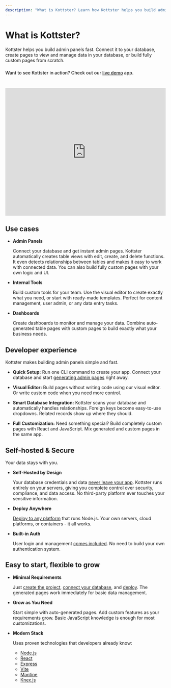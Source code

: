 ```yaml
---
description: "What is Kottster? Learn how Kottster helps you build admin panels and internal tools quickly and securely."
---
```


# What is Kottster?

Kottster helps you build admin panels fast. Connect it to your database, create pages to view and manage data in your database, or build fully custom pages from scratch.

<div class="tip custom-block" style="font-weight: 500; padding-top: 8px">
Want to see Kottster in action? Check out our <a href="https://demo.kottster.app/" target="_blank">live demo</a> app.
</div>

<iframe width="100%" height="400px" src="https://www.youtube.com/embed/JBpLVgkoj-k?si=5RpiO1owprUnqNgL" title="YouTube video player" frameborder="0" allow="accelerometer; autoplay; clipboard-write; encrypted-media; gyroscope; picture-in-picture; web-share" referrerpolicy="strict-origin-when-cross-origin" allowfullscreen style="margin-top: 40px;"></iframe>

## Use cases

- **Admin Panels**

  Connect your database and get instant admin pages. Kottster automatically creates table views with edit, create, and delete functions. It even detects relationships between tables and makes it easy to work with connected data. You can also build fully custom pages with your own logic and UI.

- **Internal Tools**

  Build custom tools for your team. Use the visual editor to create exactly what you need, or start with ready-made templates. Perfect for content management, user admin, or any data entry tasks.

- **Dashboards**

  Create dashboards to monitor and manage your data. Combine auto-generated table pages with custom pages to build exactly what your business needs.

## Developer experience

Kottster makes building admin panels simple and fast.

- **Quick Setup:** Run one CLI command to create your app. Connect your database and start [generating admin pages](https://kottster.app/generate-admin-panel) right away.

- **Visual Editor:** Build pages without writing code using our visual editor. Or write custom code when you need more control.

- **Smart Database Integration:** Kottster scans your database and automatically handles relationships. Foreign keys become easy-to-use dropdowns. Related records show up where they should.

- **Full Customization:** Need something special? Build completely custom pages with React and JavaScript. Mix generated and custom pages in the same app.

## Self-hosted & Secure

Your data stays with you.

- **Self-Hosted by Design**

  Your database credentials and data [never leave your app](./security/database-access.md). Kottster runs entirely on your servers, giving you complete control over security, compliance, and data access. No third-party platform ever touches your sensitive information.

- **Deploy Anywhere**

  [Deploy to any platform](./deploying.md) that runs Node.js. Your own servers, cloud platforms, or containers - it all works.

- **Built-in Auth**

  User login and management [comes included](./app-configuration/identity-provider.md). No need to build your own authentication system.

## Easy to start, flexible to grow

- **Minimal Requirements**

  Just [create the project](./index.md), [connect your database](./data-sources.md), and [deploy](./deploying.md). The generated pages work immediately for basic data management.

- **Grow as You Need**

  Start simple with auto-generated pages. Add custom features as your requirements grow. Basic JavaScript knowledge is enough for most customizations.

- **Modern Stack**

  Uses proven technologies that developers already know:

  - <a href="https://nodejs.org/" target="_blank" rel="nofollow">Node.js</a>
  - <a href="https://react.dev/" target="_blank" rel="nofollow">React</a>
  - <a href="https://expressjs.com/" target="_blank" rel="nofollow">Express</a>
  - <a href="https://vitejs.dev/" target="_blank" rel="nofollow">Vite</a>
  - <a href="https://mantine.dev/" target="_blank" rel="nofollow">Mantine</a>
  - <a href="https://knexjs.org/" target="_blank" rel="nofollow">Knex.js</a>